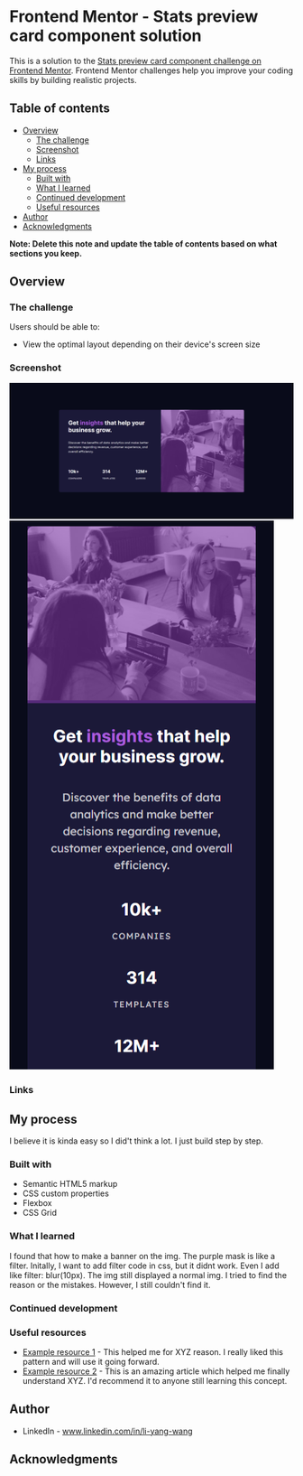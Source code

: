 # Frontend Mentor - Stats preview card component solution

This is a solution to the [Stats preview card component challenge on Frontend Mentor](https://www.frontendmentor.io/challenges/stats-preview-card-component-8JqbgoU62). Frontend Mentor challenges help you improve your coding skills by building realistic projects.

## Table of contents

- [Overview](#overview)
  - [The challenge](#the-challenge)
  - [Screenshot](#screenshot)
  - [Links](#links)
- [My process](#my-process)
  - [Built with](#built-with)
  - [What I learned](#what-i-learned)
  - [Continued development](#continued-development)
  - [Useful resources](#useful-resources)
- [Author](#author)
- [Acknowledgments](#acknowledgments)

**Note: Delete this note and update the table of contents based on what sections you keep.**

## Overview

### The challenge

Users should be able to:

- View the optimal layout depending on their device's screen size

### Screenshot
![ScreenShot](https://github.com/LyonWang25/100days-Coding-Challenge/blob/main/Day3_stats-preview-card-component-EASY/stats-preview-card-component-main/screenshot/destop-screenshot.png)
![ScreenShot](https://github.com/LyonWang25/100days-Coding-Challenge/blob/main/Day3_stats-preview-card-component-EASY/stats-preview-card-component-main/screenshot/mobile-screenshot.png)


### Links

## My process

I believe it is kinda easy so I did't think a lot. I just build step by step.

### Built with

- Semantic HTML5 markup
- CSS custom properties
- Flexbox
- CSS Grid

### What I learned

I found that how to make a banner on the img. The purple mask is like a filter. Initally, I want to add filter code in css, but it didnt work. Even I add like filter: blur(10px). The img still displayed a normal img.
I tried to find the reason or the mistakes. However, I still couldn't find it.

### Continued development

### Useful resources

- [Example resource 1](https://www.example.com) - This helped me for XYZ reason. I really liked this pattern and will use it going forward.
- [Example resource 2](https://www.example.com) - This is an amazing article which helped me finally understand XYZ. I'd recommend it to anyone still learning this concept.

## Author

- LinkedIn - www.linkedin.com/in/li-yang-wang

## Acknowledgments
